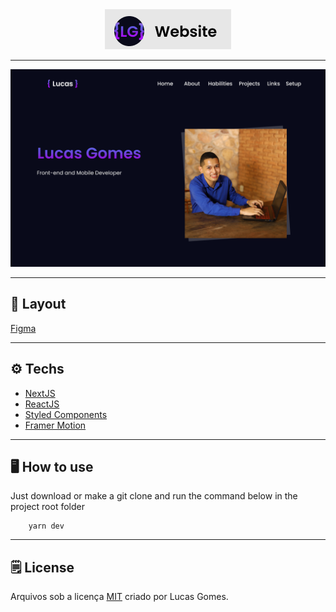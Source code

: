 
<div align="center">
    <img src="./README/icon.png" > 
</div>

---

<div align="center">
    <img src="./README/logo.png" >
</div>

---
## :art: Layout
[Figma](https://www.figma.com/)

---
## :gear: Techs
- [NextJS](https://nextjs.org/)
- [ReactJS](https://reactjs.org/)
- [Styled Components](https://styled-components.com/)
- [Framer Motion](https://www.framer.com/motion/)

---
## :desktop_computer: How to use

Just download or make a git clone and run the command below in the project root folder

```
    yarn dev
```
---
## :spiral_notepad: License
Arquivos sob a licença [MIT](https://github.com/lucasgomesgp) criado por Lucas Gomes.